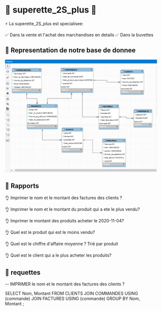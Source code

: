 # :green_heart: superette_2S_plus :green_heart:

:zap: La superette_2S_plus est specialisee:

:white_check_mark: Dans la vente et l'achat des marchandises en details
:white_check_mark: Dans la buvettes

 ## :green_heart: Representation de notre base de donnee
 

![image](images/mcd2.JPG)


## :green_heart: Rapports

:ok_hand: Imprimer le nom et le montant des factures des clients ?

:ok_hand: Imprimer le nom et le montant du produit qui a ete le plus vendu?

:ok_hand: Imprimer  le montant des produits acheter le 2020-11-04?

:ok_hand: Quel est le produit qui est le moins vendu?

:ok_hand: Quel est le chiffre d'affaire moyenne ? Trié par produit

:ok_hand: Quel est le client qui a le plus acheter les produits?

## :green_heart: requettes

-- IMPRIMER le nom et le montant des factures des clients ?

SELECT Nom, Montant
FROM CLIENTS
JOIN COMMANDES USING (commande)
JOIN FACTURES USING (commande)
GROUP BY Nom, Montant
;
